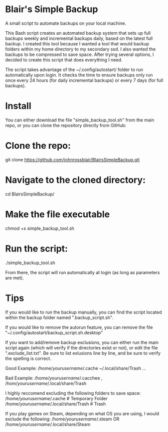 # Blair's Simple Backup

A small script to automate backups on your local machine.

This Bash script creates an automated backup system that sets up full backups weekly and incremental backups daily, based on the latest full backup. I created this tool because I wanted a tool that would backup folders within my home directory to my secondary ssd. I also wanted the backups to be compressed to save space. After trying several options, I decided to create this script that does everything I need.

The script takes advantage of the ~/.config/autostart/ folder to run automatically upon login. It checks the time to ensure backups only run once every 24 hours (for daily incremental backups) or every 7 days (for full backups).

# Install
                                             
You can either download the file "simple_backup_tool.sh" from the main repo,
or you can clone the repository directly from GitHub:

# Clone the repo:
git clone https://github.com/johnrossblair/BlairsSimpleBackup.git

# Navigate to the cloned directory:
cd BlairsSimpleBackup/

# Make the file executable
chmod +x simple_backup_tool.sh

# Run the script:
./simple_backup_tool.sh

From there, the script will run automatically at login (as long as parameters are met).

# Tips

If you would like to run the backup manually, you can find the script located within the backup folder named ".backup_script.sh".

If you would like to remove the autorun feature, you can remove the file "~/.config/autostart/backup_script.sh.desktop"

If you want to add/remove backup exclusions, you can either run the main script again (which will verify if the directories exist or not),
or edit the file ".exclude_list.txt". Be sure to list exlusions line by line, and be sure to verify the spelling is correct.

   Good Example: /home/*yourusername*/.cache
                 ~/.local/share/Trash
                 ...
                 
   Bad Example: /home/*yourusername*/.cacchee , /hom/*yourusername*/.local/share/Trash


I highly reccomend excluding the following folders to save space:
/home/*yourusername*/.cache                # Temporary Folder
/home/*yourusername*/.local/share/Trash    # Trash

If you play games on Steam, depending on what OS you are using, I would exclude the following:
/home/*yourusername*/.steam OR /home/*yourusername*/.local/share/Steam
